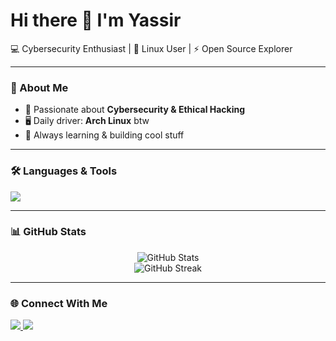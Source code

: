 # Hi there 👋 I'm Yassir  

💻 Cybersecurity Enthusiast | 🐧 Linux User | ⚡ Open Source Explorer  

---

### 🚀 About Me
- 🔐 Passionate about **Cybersecurity & Ethical Hacking**  
- 🖥️ Daily driver: **Arch Linux** btw 
- 🎯 Always learning & building cool stuff  

---

### 🛠️ Languages & Tools
<p align="left">
  <img src="https://skillicons.dev/icons?i=linux,bash,python,arch,artix,git,github,vscode,vim,neovim" />
</p>

---

### 📊 GitHub Stats
<p align="center">
  <img src="https://github-readme-stats.vercel.app/api?username=YOUR_USERNAME&show_icons=true&theme=tokyonight" alt="GitHub Stats" />
  <br/>
  <img src="https://github-readme-streak-stats.herokuapp.com/?user=YOUR_USERNAME&theme=tokyonight" alt="GitHub Streak" />
</p>

---

### 🌐 Connect With Me
<p align="left">
  <a href="https://linkedin.com/in/YOUR_LINKEDIN" target="_blank">
    <img src="https://skillicons.dev/icons?i=linkedin" />
  </a>
  <a href="mailto:your@email.com">
    <img src="https://skillicons.dev/icons?i=gmail" />
  </a>
</p>
